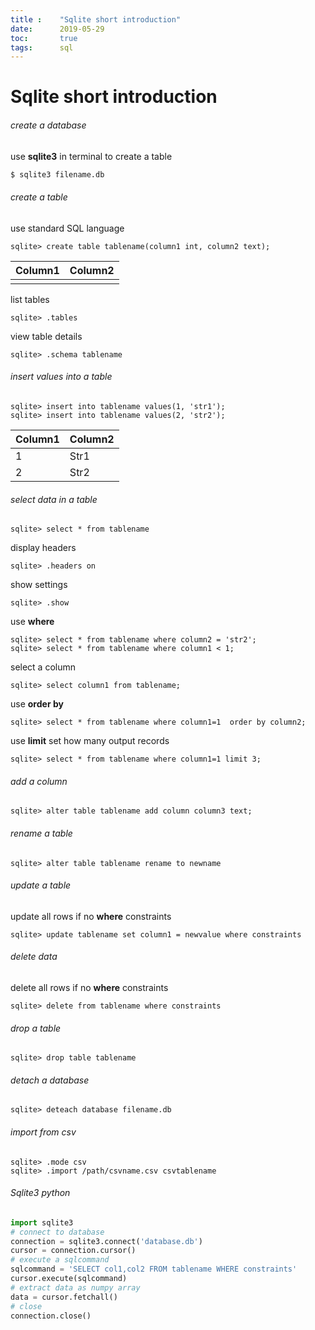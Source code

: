 ```yaml
---
title :    "Sqlite short introduction"
date:      2019-05-29
toc:       true
tags:      sql
---
```


# Sqlite short introduction


###### create a database

use **sqlite3** in terminal to create a table

```sql
$ sqlite3 filename.db
```

###### create a table

use standard SQL language 

```sqlite
sqlite> create table tablename(column1 int, column2 text);
```

| Column1 | Column2 |
| ------- | ------- |
|         |         |

list tables

```sqlite
sqlite> .tables
```

view table details 

```sqlite
sqlite> .schema tablename
```

###### insert values into a table

```sqlite
sqlite> insert into tablename values(1, 'str1');
sqlite> insert into tablename values(2, 'str2');
```

| Column1 | Column2 |
| ------- | ------- |
| 1       | Str1    |
| 2       | Str2    |

###### select  data in a table

```sqlite
sqlite> select * from tablename
```

display headers

```sqlite
sqlite> .headers on
```

show settings

```sqlite
sqlite> .show
```

use **where**

```sqlite
sqlite> select * from tablename where column2 = 'str2';
sqlite> select * from tablename where column1 < 1;
```

select a column

```sqlite
sqlite> select column1 from tablename;
```

use **order by**

```sqlite
sqlite> select * from tablename where column1=1  order by column2;
```

use **limit** set how many output records 

```sqlite
sqlite> select * from tablename where column1=1 limit 3;
```

###### add a column

```sqlite
sqlite> alter table tablename add column column3 text;
```

###### rename a table

```sqlite
sqlite> alter table tablename rename to newname
```

###### update a table

update all rows if no **where** constraints

```sqlite
sqlite> update tablename set column1 = newvalue where constraints
```

###### delete data

delete all rows if no **where** constraints

```sqlite
sqlite> delete from tablename where constraints
```

###### drop a table

```sqlite
sqlite> drop table tablename
```

###### detach a database

```sqlite
sqlite> deteach database filename.db
```

###### import from csv

```sqlite
sqlite> .mode csv
sqlite> .import /path/csvname.csv csvtablename
```

###### Sqlite3 python

```python
import sqlite3
# connect to database
connection = sqlite3.connect('database.db')
cursor = connection.cursor()
# execute a sqlcommand
sqlcommand = 'SELECT col1,col2 FROM tablename WHERE constraints'
cursor.execute(sqlcommand)
# extract data as numpy array
data = cursor.fetchall()
# close
connection.close()
```





















